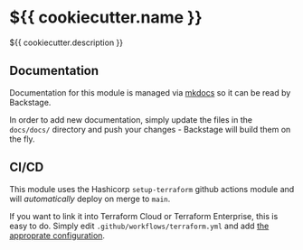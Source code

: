# ${{ cookiecutter.name }}

${{ cookiecutter.description }}

## Documentation

Documentation for this module is managed via [mkdocs](https://www.mkdocs.org) so it can be read by Backstage.

In order to add new documentation, simply update the files in the `docs/docs/` directory and push your changes - Backstage will build them on the fly.

## CI/CD

This module uses the Hashicorp `setup-terraform` github actions module and will *automatically* deploy on merge to `main`.

If you want to link it into Terraform Cloud or Terraform Enterprise, this is easy to do.  Simply edit `.github/workflows/terraform.yml` and add [the approprate
configuration](https://github.com/hashicorp/setup-terraform#usage).